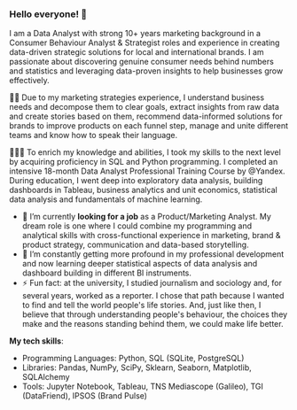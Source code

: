 ### Hello everyone! 👋

I am a Data Analyst with strong 10+ years marketing background in a Consumer Behaviour Analyst & Strategist roles and experience in creating data-driven strategic solutions for local and international brands. I am passionate about discovering genuine consumer needs behind numbers and statistics and leveraging data-proven insights to help businesses grow effectively.

👩‍💻 Due to my marketing strategies experience, I understand business needs and decompose them to clear goals, extract insights from raw data and create stories based on them, recommend data-informed solutions for brands to improve products on each funnel step, manage and unite different teams and know how to speak their language.    

👩🏻‍🎓 To enrich my knowledge and abilities, I took my skills to the next level by acquiring proficiency in SQL and Python programming. I completed an intensive 18-month Data Analyst Professional Training Course by @Yandex. During education, I went deep into exploratory data analysis, building dashboards in Tableau, business analytics and unit economics, statistical data analysis and fundamentals of machine learning.

- 🔭 I’m currently **looking for a job** as a Product/Marketing Analyst. My dream role is one where I could combine my programming and analytical skills with cross-functional experience in marketing, brand & product strategy, communication and data-based storytelling.  
- 🌱 I’m constantly getting more profound in my professional development and now learning deeper statistical aspects of data analysis and dashboard building in different BI instruments. 
- ⚡ Fun fact: at the university, I studied journalism and sociology and, for several years, worked as a reporter. I chose that path because I wanted to find and tell the world people's life stories. And, just like then, I believe that through understanding people's behaviour, the choices they make and the reasons standing behind them, we could make life better.

**My tech skills**:
- Programming Languages: Python, SQL (SQLite, PostgreSQL)
- Libraries: Pandas, NumPy, SciPy, Sklearn, Seaborn, Matplotlib, SQLAlchemy
- Tools: Jupyter Notebook, Tableau, TNS Mediascope (Galileo), TGI (DataFriend), IPSOS (Brand Pulse)
